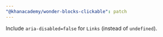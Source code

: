 ```yaml
---
"@khanacademy/wonder-blocks-clickable": patch
---
```


Include `aria-disabled=false` for `Links` (instead of `undefined`).
